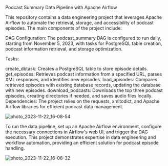 Podcast Summary Data Pipeline with Apache Airflow

This repository contains a data engineering project that leverages Apache Airflow to automate the retrieval, storage, and accessibility of podcast episodes. The main components of the project include:

DAG Configuration: The podcast_summary DAG is configured to run daily, starting from November 5, 2023, with tasks for PostgreSQL table creation, podcast information retrieval, and storage optimization.

Tasks:

create_dbtask: Creates a PostgreSQL table to store episode details.
get_episodes: Retrieves podcast information from a specified URL, parses XML responses, and identifies new episodes.
load_apisodes: Compares retrieved episodes with existing database records, updating the database with new episodes.
download_podcasts: Downloads the top three podcast episodes, creating directories if needed, and saves audio files locally.
Dependencies: The project relies on the requests, xmltodict, and Apache Airflow libraries for efficient podcast data management.

![photo_2023-11-22_16-08-54](https://github.com/Ataa55/AirFlow-Download-Podcasts-Pipline-/assets/115408306/6ff94aee-0950-4a9c-8da8-eb4d6c97d54a)

To run the data pipeline, set up an Apache Airflow environment, configure the necessary connections in Airflow's web UI, and trigger the DAG execution. This project demonstrates expertise in data engineering and workflow automation, providing an efficient solution for podcast episode handling.

![photo_2023-11-22_16-08-32](https://github.com/Ataa55/AirFlow-Download-Podcasts-Pipline-/assets/115408306/6f0f55c8-cb32-4a95-9b7b-07c3aeacb39c)
